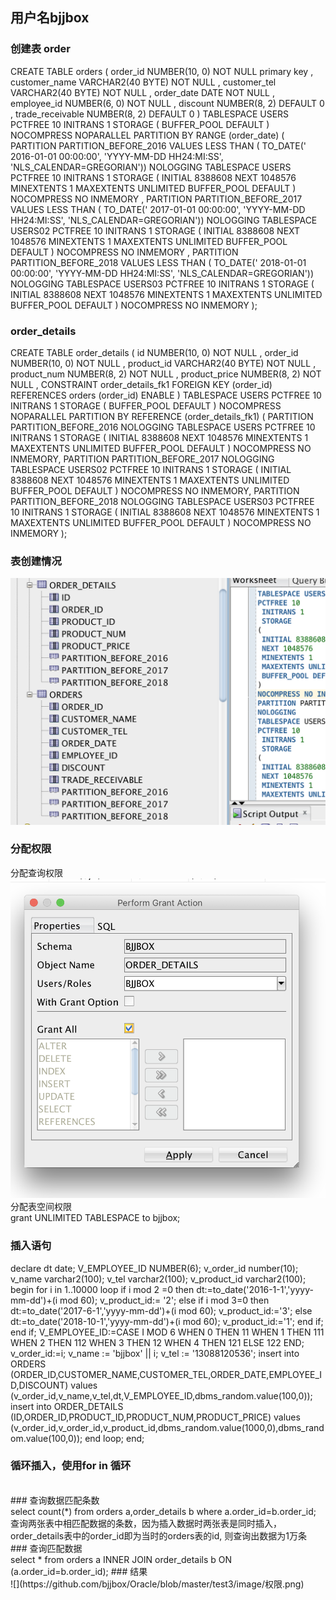 ## 用户名bjjbox
### 创建表 order
CREATE TABLE orders 
 (
  order_id NUMBER(10, 0) NOT NULL  primary key
  , customer_name VARCHAR2(40 BYTE) NOT NULL 
  , customer_tel VARCHAR2(40 BYTE) NOT NULL 
  , order_date DATE NOT NULL 
  , employee_id NUMBER(6, 0) NOT NULL 
  , discount NUMBER(8, 2) DEFAULT 0 
  , trade_receivable NUMBER(8, 2) DEFAULT 0 
 ) 
 TABLESPACE USERS
 PCTFREE 10 INITRANS 1
 STORAGE (   BUFFER_POOL DEFAULT )
 NOCOMPRESS NOPARALLEL
 PARTITION BY RANGE (order_date)
 (
  PARTITION PARTITION_BEFORE_2016 VALUES LESS THAN (
  TO_DATE(' 2016-01-01 00:00:00', 'YYYY-MM-DD HH24:MI:SS',
  'NLS_CALENDAR=GREGORIAN'))
  NOLOGGING
  TABLESPACE USERS
  PCTFREE 10
  INITRANS 1
  STORAGE
 (
  INITIAL 8388608
  NEXT 1048576
  MINEXTENTS 1
  MAXEXTENTS UNLIMITED
  BUFFER_POOL DEFAULT
 )
 NOCOMPRESS NO INMEMORY
 , PARTITION PARTITION_BEFORE_2017 VALUES LESS THAN (
 TO_DATE(' 2017-01-01 00:00:00', 'YYYY-MM-DD HH24:MI:SS',
 'NLS_CALENDAR=GREGORIAN'))
 NOLOGGING
 TABLESPACE USERS02
  PCTFREE 10
  INITRANS 1
  STORAGE
 (
  INITIAL 8388608
  NEXT 1048576
  MINEXTENTS 1
  MAXEXTENTS UNLIMITED
  BUFFER_POOL DEFAULT
 )
 NOCOMPRESS NO INMEMORY
 , PARTITION PARTITION_BEFORE_2018 VALUES LESS THAN (
 TO_DATE(' 2018-01-01 00:00:00', 'YYYY-MM-DD HH24:MI:SS',
 'NLS_CALENDAR=GREGORIAN'))
 NOLOGGING
 TABLESPACE USERS03
  PCTFREE 10
  INITRANS 1
  STORAGE
 (
  INITIAL 8388608
  NEXT 1048576
  MINEXTENTS 1
  MAXEXTENTS UNLIMITED
  BUFFER_POOL DEFAULT
 )
 NOCOMPRESS NO INMEMORY
 );
 ### order_details
 CREATE TABLE order_details
(
id NUMBER(10, 0) NOT NULL
, order_id NUMBER(10, 0) NOT NULL
, product_id VARCHAR2(40 BYTE) NOT NULL
, product_num NUMBER(8, 2) NOT NULL
, product_price NUMBER(8, 2) NOT NULL
, CONSTRAINT order_details_fk1 FOREIGN KEY  (order_id)
REFERENCES orders  (order_id)
ENABLE
)
TABLESPACE USERS
PCTFREE 10 INITRANS 1
STORAGE (   BUFFER_POOL DEFAULT )
NOCOMPRESS NOPARALLEL
PARTITION BY REFERENCE (order_details_fk1)
(
PARTITION PARTITION_BEFORE_2016
NOLOGGING
TABLESPACE USERS
PCTFREE 10
 INITRANS 1
 STORAGE
(
 INITIAL 8388608
 NEXT 1048576
 MINEXTENTS 1
 MAXEXTENTS UNLIMITED
 BUFFER_POOL DEFAULT
)
NOCOMPRESS NO INMEMORY,
PARTITION PARTITION_BEFORE_2017
NOLOGGING
TABLESPACE USERS02
PCTFREE 10
 INITRANS 1
 STORAGE
(
 INITIAL 8388608
 NEXT 1048576
 MINEXTENTS 1
 MAXEXTENTS UNLIMITED
 BUFFER_POOL DEFAULT
)
NOCOMPRESS NO INMEMORY,
PARTITION PARTITION_BEFORE_2018
NOLOGGING
TABLESPACE USERS03
PCTFREE 10
 INITRANS 1
 STORAGE
(
 INITIAL 8388608
 NEXT 1048576
 MINEXTENTS 1
 MAXEXTENTS UNLIMITED
 BUFFER_POOL DEFAULT
)
NOCOMPRESS NO INMEMORY
);
### 表创建情况<br>
![](https://github.com/bjjbox/Oracle/blob/master/test3/image/表分区.png)<br>
### 分配权限<br>
分配查询权限<br>
![](https://github.com/bjjbox/Oracle/blob/master/test3/image/权限.png)<br>
分配表空间权限<br>
grant UNLIMITED TABLESPACE to bjjbox;<br>
### 插入语句
declare
  dt date;
  V_EMPLOYEE_ID NUMBER(6);
  v_order_id number(10);
  v_name varchar2(100);
  v_tel varchar2(100);
  v_product_id varchar2(100);
begin
  for i in 1..10000
  loop
    if i mod 2 =0 then
      dt:=to_date('2016-1-1','yyyy-mm-dd')+(i mod 60);
      v_product_id:= '2';
    else if i mod 3=0 then
      dt:=to_date('2017-6-1','yyyy-mm-dd')+(i mod 60);
      v_product_id:='3';
      else
       dt:=to_date('2018-10-1','yyyy-mm-dd')+(i mod 60);
       v_product_id:='1';
       end if;
    end if;
    V_EMPLOYEE_ID:=CASE I MOD 6 WHEN 0 THEN 11 WHEN 1 THEN 111 WHEN 2 THEN 112
                                WHEN 3 THEN 12 WHEN 4 THEN 121 ELSE 122 END;
    v_order_id:=i;
    v_name := 'bjjbox' || i;
    v_tel := '13088120536';
    insert  into ORDERS (ORDER_ID,CUSTOMER_NAME,CUSTOMER_TEL,ORDER_DATE,EMPLOYEE_ID,DISCOUNT)
      values (v_order_id,v_name,v_tel,dt,V_EMPLOYEE_ID,dbms_random.value(100,0));  
      insert  into ORDER_DETAILS (ID,ORDER_ID,PRODUCT_ID,PRODUCT_NUM,PRODUCT_PRICE)
      values (v_order_id,v_order_id,v_product_id,dbms_random.value(1000,0),dbms_random.value(100,0));
  end loop;
end;<br>
### 循环插入，使用for in 循环<br>
<br>
### 查询数据匹配条数<br>
select count(*) from orders a,order_details b where a.order_id=b.order_id;<br>
查询两张表中相匹配数据的条数，因为插入数据时两张表是同时插入，order_details表中的order_id即为当时的orders表的id,
则查询出数据为1万条
### 查询匹配数据<br>
select * from orders a INNER JOIN order_details b ON (a.order_id=b.order_id);
### 结果<br>
![](https://github.com/bjjbox/Oracle/blob/master/test3/image/权限.png)<br>

